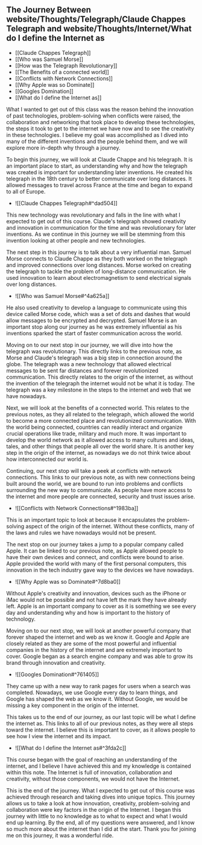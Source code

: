 ## The Journey Between website/Thoughts/Telegraph/Claude Chappes Telegraph and website/Thoughts/Internet/What do I define the Internet as 

- [[Claude Chappes Telegraph]]
- [[Who was Samuel Morse]]
- [[How was the Telegraph Revolutionary]]
- [[The Benefits of a connected world]]
- [[Conflicts with Network Connections]]
- [[Why Apple was so Dominate]]
- [[Googles Domination]]
- [[What do I define the Internet as]]

What I wanted to get out of this class was the reason behind the innovation of past technologies, problem-solving when conflicts were raised, the collaboration and networking that took place to develop these technologies, the steps it took to get to the internet we have now and to see the creativity in these technologies. I believe my goal was accomplished as I dived into many of the different inventions and the people behind them, and we will explore more in-depth why through a journey.

To begin this journey, we will look at Claude Chappe and his telegraph. It is an important place to start, as understanding why and how the telegraph was created is important for understanding later inventions. He created his telegraph in the 18th century to better communicate over long distances. It allowed messages to travel across France at the time and began to expand to all of Europe.


- ![[Claude Chappes Telegraph#^dad504]]


This new technology was revolutionary and falls in the line with what I expected to get out of this course. Claude's telegraph showed creativity and innovation in communication for the time and was revolutionary for later inventions. As we continue in this journey we will be stemming from this invention looking at other people and new technologies.

The next step in this journey is to talk about a very influential man. Samuel Morse connects to Claude Chappe as they both worked on the telegraph and improved connections over long distances. Morse worked on creating the telegraph to tackle the problem of long-distance communication. He used innovation to learn about electromagnetism to send electrical signals over long distances. 


- ![[Who was Samuel Morse#^4a625a]]


He also used creativity to develop a language to communicate using this device called Morse code, which was a set of dots and dashes that would allow messages to be encrypted and decrypted. Samuel Morse is an important stop along our journey as he was extremely influential as his inventions sparked the start of faster communication across the world.

Moving on to our next stop in our journey, we will dive into how the telegraph was revolutionary. This directly links to the previous note, as Morse and Claude's telegraph was a big step in connection around the globe. The telegraph was a new technology that allowed electrical messages to be sent far distances and forever revolutionized communication. This directly relates to the origin of the internet, as without the invention of the telegraph the internet would not be what it is today. The telegraph was a key milestone in the steps to the internet and web that we have nowadays.

Next, we will look at the benefits of a connected world. This relates to the previous notes, as they all related to the telegraph, which allowed the world to become a more connected place and revolutionized communication. With the world being connected, countries can readily interact and organize crucial operations like trade, military and much more. It was important to develop the world network as it allowed access to many cultures and ideas, tales, and other things that people all over the world share. It is another key step in the origin of the internet, as nowadays we do not think twice about how interconnected our world is.

Continuing, our next stop will take a peek at conflicts with network connections. This links to our previous note, as with new connections being built around the world, we are bound to run into problems and conflicts surrounding the new way to communicate. As people have more access to the internet and more people are connected, security and trust issues arise.


- ![[Conflicts with Network Connections#^1983ba]]


This is an important topic to look at because it encapsulates the problem-solving aspect of the origin of the internet. Without these conflicts, many of the laws and rules we have nowadays would not be present.

The next stop on our journey takes a jump to a popular company called Apple. It can be linked to our previous note, as Apple allowed people to have their own devices and connect, and conflicts were bound to arise. Apple provided the world with many of the first personal computers, this innovation in the tech industry gave way to the devices we have nowadays. 


- ![[Why Apple was so Dominate#^7d8ba0]]


Without Apple's creativity and innovation, devices such as the iPhone or iMac would not be possible and not have left the mark they have already left. Apple is an important company to cover as it is something we see every day and understanding why and how is important to the history of technology.

Moving on to our next stop, we will look at another powerful company that forever shaped the internet and web as we know it. Google and Apple are closely related as they are some of the most powerful and influential companies in the history of the internet and are extremely important to cover. Google began as a search engine company and was able to grow its brand through innovation and creativity. 


- ![[Googles Domination#^761405]]


They came up with a new way to rank pages for users when a search was completed. Nowadays, we use Google every day to learn things, and Google has shaped the web as we know it. Without Google, we would be missing a key component in the origin of the internet.

This takes us to the end of our journey, as our last topic will be what I define the internet as. This links to all of our previous notes, as they were all steps toward the internet. I believe this is important to cover, as it allows people to see how I view the internet and its impact. 


- ![[What do I define the Internet as#^3fda2c]]


This course began with the goal of reaching an understanding of the internet, and I believe I have achieved this and my knowledge is contained within this note. The Internet is full of innovation, collaboration and creativity, without those components, we would not have the Internet.

This is the end of the journey. What I expected to get out of this course was achieved through research and taking dives into unique topics. This journey allows us to take a look at how innovation, creativity, problem-solving and collaboration were key factors in the origin of the Internet. I began this journey with little to no knowledge as to what to expect and what I would end up learning. By the end, all of my questions were answered, and I know so much more about the internet than I did at the start. Thank you for joining me on this journey, it was a wonderful ride.
